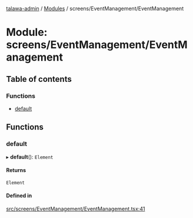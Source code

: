 [talawa-admin](../README.md) / [Modules](../modules.md) / screens/EventManagement/EventManagement

# Module: screens/EventManagement/EventManagement

## Table of contents

### Functions

- [default](screens_EventManagement_EventManagement.md#default)

## Functions

### default

▸ **default**(): `Element`

#### Returns

`Element`

#### Defined in

[src/screens/EventManagement/EventManagement.tsx:41](https://github.com/AdityaRaimec22/talawa-admin/blob/234b10f/src/screens/EventManagement/EventManagement.tsx#L41)
